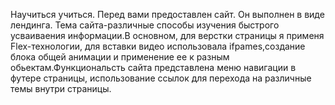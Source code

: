 Научиться учиться.
Перед вами предоставлен сайт. Он выполнен в виде лендинга. Тема сайта-различные способы изучения быстрого усваиваения информации.В основном, для верстки страницы я применя Flex-технологии, для вставки видео использовала ifpames,создание блока общей анимации и применение ее к разным обьектам.Функциональсть сайта представлена меню навигации в футере страницы, использование ссылок для перехода на различные темы внутри страницы.
